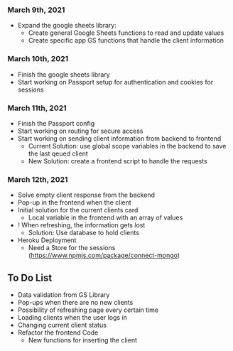 ### March 9th, 2021
* Expand the google sheets library:
    * Create general Google Sheets functions to read and update values
    * Create specific app GS functions that handle the client information

### March 10th, 2021
* Finish the google sheets library
* Start working on Passport setup for authentication and cookies for sessions

### March 11th, 2021
* Finish the Passport config
* Start working on routing for secure access
* Start working on sending client information from backend to frontend
    * Current Solution: use global scope variables in the backend to save the last qeued client
    * New Solution: create a frontend script to handle the requests

### March 12th, 2021
* Solve empty client response from the backend
* Pop-up in the frontend when the client
* Initial solution for the current clients card
    * Local variable in the frontend with an array of values
* ! When refreshing, the information gets lost
    * Solution: Use database to hold clients
* Heroku Deployment
    * Need a Store for the sessions (https://www.npmjs.com/package/connect-mongo)

## To Do List
* Data validation from GS Library
* Pop-ups when there are no new clients
* Possibility of refreshing page every certain time
* Loading clients when the user logs in
* Changing current client status
* Refactor the frontend Code
    * New functions for inserting the client